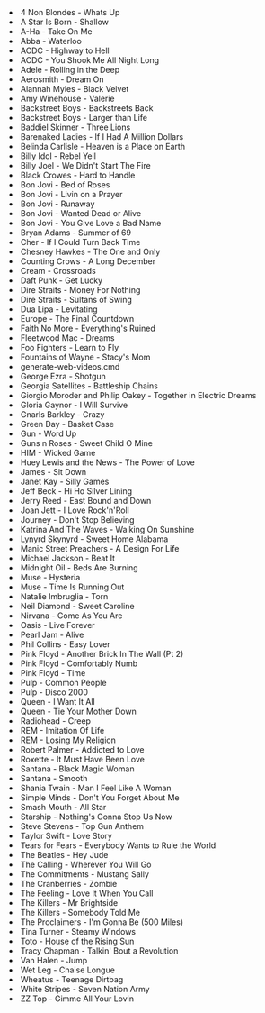 <li>4 Non Blondes - Whats Up</li>
<li>A Star Is Born - Shallow</li>
<li>A-Ha - Take On Me</li>
<li>Abba - Waterloo</li>
<li>ACDC - Highway to Hell</li>
<li>ACDC - You Shook Me All Night Long</li>
<li>Adele - Rolling in the Deep</li>
<li>Aerosmith - Dream On</li>
<li>Alannah Myles - Black Velvet</li>
<li>Amy Winehouse - Valerie</li>
<li>Backstreet Boys - Backstreets Back</li>
<li>Backstreet Boys - Larger than Life</li>
<li>Baddiel  Skinner - Three Lions</li>
<li>Barenaked Ladies - If I Had A Million Dollars</li>
<li>Belinda Carlisle - Heaven is a Place on Earth</li>
<li>Billy Idol - Rebel Yell</li>
<li>Billy Joel - We Didn't Start The Fire</li>
<li>Black Crowes - Hard to Handle</li>
<li>Bon Jovi - Bed of Roses</li>
<li>Bon Jovi - Livin on a Prayer</li>
<li>Bon Jovi - Runaway</li>
<li>Bon Jovi - Wanted Dead or Alive</li>
<li>Bon Jovi - You Give Love a Bad Name</li>
<li>Bryan Adams - Summer of 69</li>
<li>Cher - If I Could Turn Back Time</li>
<li>Chesney Hawkes - The One and Only</li>
<li>Counting Crows - A Long December</li>
<li>Cream - Crossroads</li>
<li>Daft Punk - Get Lucky</li>
<li>Dire Straits - Money For Nothing</li>
<li>Dire Straits - Sultans of Swing</li>
<li>Dua Lipa - Levitating</li>
<li>Europe - The Final Countdown</li>
<li>Faith No More - Everything's Ruined</li>
<li>Fleetwood Mac - Dreams</li>
<li>Foo Fighters - Learn to Fly</li>
<li>Fountains of Wayne - Stacy's Mom</li>
<li>generate-web-videos.cmd</li>
<li>George Ezra - Shotgun</li>
<li>Georgia Satellites - Battleship Chains</li>
<li>Giorgio Moroder and Philip Oakey - Together in Electric Dreams</li>
<li>Gloria Gaynor - I Will Survive</li>
<li>Gnarls Barkley - Crazy</li>
<li>Green Day - Basket Case</li>
<li>Gun - Word Up</li>
<li>Guns n Roses - Sweet Child O Mine</li>
<li>HIM - Wicked Game</li>
<li>Huey Lewis and the News - The Power of Love</li>
<li>James - Sit Down</li>
<li>Janet Kay - Silly Games</li>
<li>Jeff Beck - Hi Ho Silver Lining</li>
<li>Jerry Reed - East Bound and Down</li>
<li>Joan Jett - I Love Rock'n'Roll</li>
<li>Journey - Don't Stop Believing</li>
<li>Katrina And The Waves - Walking On Sunshine</li>
<li>Lynyrd Skynyrd - Sweet Home Alabama</li>
<li>Manic Street Preachers - A Design For Life</li>
<li>Michael Jackson - Beat It</li>
<li>Midnight Oil - Beds Are Burning</li>
<li>Muse - Hysteria</li>
<li>Muse - Time Is Running Out</li>
<li>Natalie Imbruglia - Torn</li>
<li>Neil Diamond - Sweet Caroline</li>
<li>Nirvana - Come As You Are</li>
<li>Oasis - Live Forever</li>
<li>Pearl Jam - Alive</li>
<li>Phil Collins - Easy Lover</li>
<li>Pink Floyd - Another Brick In The Wall (Pt 2)</li>
<li>Pink Floyd - Comfortably Numb</li>
<li>Pink Floyd - Time</li>
<li>Pulp - Common People</li>
<li>Pulp - Disco 2000</li>
<li>Queen - I Want It All</li>
<li>Queen - Tie Your Mother Down</li>
<li>Radiohead - Creep</li>
<li>REM - Imitation Of Life</li>
<li>REM - Losing My Religion</li>
<li>Robert Palmer - Addicted to Love</li>
<li>Roxette - It Must Have Been Love</li>
<li>Santana - Black Magic Woman</li>
<li>Santana - Smooth</li>
<li>Shania Twain - Man I Feel Like A Woman</li>
<li>Simple Minds - Don't You Forget About Me</li>
<li>Smash Mouth - All Star</li>
<li>Starship - Nothing's Gonna Stop Us Now</li>
<li>Steve Stevens - Top Gun Anthem</li>
<li>Taylor Swift - Love Story</li>
<li>Tears for Fears - Everybody Wants to Rule the World</li>
<li>The Beatles - Hey Jude</li>
<li>The Calling - Wherever You Will Go</li>
<li>The Commitments - Mustang Sally</li>
<li>The Cranberries - Zombie</li>
<li>The Feeling - Love It When You Call</li>
<li>The Killers - Mr Brightside</li>
<li>The Killers - Somebody Told Me</li>
<li>The Proclaimers - I'm Gonna Be (500 Miles)</li>
<li>Tina Turner - Steamy Windows</li>
<li>Toto - House of the Rising Sun</li>
<li>Tracy Chapman - Talkin' Bout a Revolution</li>
<li>Van Halen - Jump</li>
<li>Wet Leg - Chaise Longue</li>
<li>Wheatus - Teenage Dirtbag</li>
<li>White Stripes - Seven Nation Army</li>
<li>ZZ Top - Gimme All Your Lovin</li>